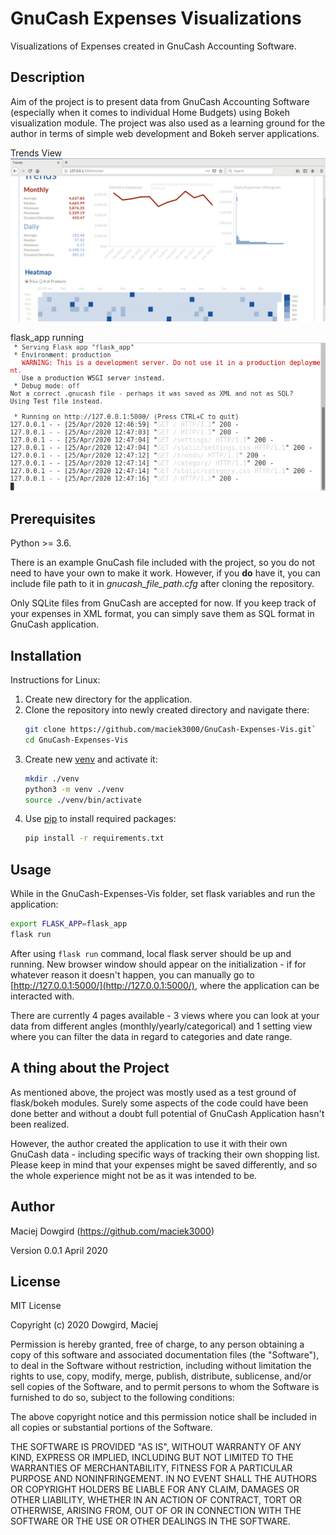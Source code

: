 # GnuCash Expenses Visualizations
Visualizations of Expenses created in GnuCash Accounting 
Software.

## Description
Aim of the project is to present data from GnuCash Accounting 
Software (especially when it comes to individual Home Budgets)
using Bokeh visualization module. The project was also used
as a learning ground for the author in terms of simple web 
development and Bokeh server applications.

Trends View
![Trends View](./screenshots/flask_app_trends.png)

flask_app running
![Flask App Running](./screenshots/flask_app_terminal.png)

## Prerequisites
Python >= 3.6.

There is an example GnuCash file included with the project, 
so you do not need to have your own to make it work. However, 
if you <b>do</b> have it, you can include file path to it 
in <i>gnucash_file_path.cfg</i> after cloning the repository.

Only SQLite files from GnuCash are accepted for now. If you 
keep track of your expenses in XML format, you can simply 
save them as SQL format in GnuCash application.

## Installation

Instructions for Linux:
1. Create new directory for the application.
2. Clone the repository into newly created directory and 
navigate there:
    ```bash
    git clone https://github.com/maciek3000/GnuCash-Expenses-Vis.git`
   cd GnuCash-Expenses-Vis 
   ```
3. Create new [venv](https://docs.python.org/3/library/venv.html)
and activate it:
    ```bash
    mkdir ./venv
    python3 -m venv ./venv
    source ./venv/bin/activate
    ```
4. Use [pip](https://pip.pypa.io/en/stable/) to install required packages:
    ```bash
   pip install -r requirements.txt 
   ```
   
## Usage
While in the GnuCash-Expenses-Vis folder, set flask 
variables and run the application:
   ```bash
   export FLASK_APP=flask_app
   flask run 
   ```

After using ```flask run``` command, local flask server should 
be up and running. New browser window should appear on the 
initialization - if for whatever reason it doesn't happen, 
you can manually go to [http://127.0.0.1:5000/](http://127.0.0.1:5000/),
where the application can be interacted with. 

There are currently 4 pages available - 3 views where you 
can look at your data from different angles (monthly/yearly/categorical) 
and 1 setting view where you can filter the data in regard 
to categories and date range.

## A thing about the Project
As mentioned above, the project was mostly used as a test 
ground of flask/bokeh modules. Surely some aspects of the
code could have been done better and without a doubt full
potential of GnuCash Application hasn't been realized.

However, the author created the application to use it 
with their own GnuCash data - including specific ways of 
tracking their own shopping list. Please keep in mind that 
your expenses might be saved differently, and so the whole 
experience might not be as it was intended to be.

## Author
Maciej Dowgird (https://github.com/maciek3000)

Version 0.0.1
April 2020

## License
MIT License

Copyright (c) 2020 Dowgird, Maciej

Permission is hereby granted, free of charge, to any person obtaining a copy
of this software and associated documentation files (the "Software"), to deal
in the Software without restriction, including without limitation the rights
to use, copy, modify, merge, publish, distribute, sublicense, and/or sell
copies of the Software, and to permit persons to whom the Software is
furnished to do so, subject to the following conditions:

The above copyright notice and this permission notice shall be included in all
copies or substantial portions of the Software.

THE SOFTWARE IS PROVIDED "AS IS", WITHOUT WARRANTY OF ANY KIND, EXPRESS OR
IMPLIED, INCLUDING BUT NOT LIMITED TO THE WARRANTIES OF MERCHANTABILITY,
FITNESS FOR A PARTICULAR PURPOSE AND NONINFRINGEMENT. IN NO EVENT SHALL THE
AUTHORS OR COPYRIGHT HOLDERS BE LIABLE FOR ANY CLAIM, DAMAGES OR OTHER
LIABILITY, WHETHER IN AN ACTION OF CONTRACT, TORT OR OTHERWISE, ARISING FROM,
OUT OF OR IN CONNECTION WITH THE SOFTWARE OR THE USE OR OTHER DEALINGS IN THE
SOFTWARE.